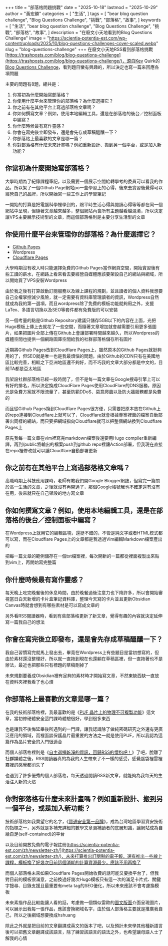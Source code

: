 +++
title = "部落格問題挑戰"
date = "2025-10-18"
lastmod = "2025-10-29"
author = "黃宏勝"
categories = [
  "生活",
]
tags = [
  "bear blog question challenge",
  "Blog Questions Challenge",
  "挑戰",
  "部落格",
  "故事",
]
keywords = [
  "生活",
  "bear blog question challenge",
  "Blog Questions Challenge",
  "挑戰",
  "部落格",
  "故事",
]
description = "在廢文小天地看到的Blog Questions Challenge"
image = "https://scientia-potentia-est.com/wp-content/uploads/2025/10/blog-questions-challenges-cover-scaled.webp"
slug = "blog-questions-challenge"
+++
在廢文小天地RSS看到部落格挑戰[https://trashposts.com/blog/blog-questions-challenge](https://trashposts.com/blog/blog-questions-challenge/)，源自Kev Quirk的[Blog Questions Challenge](https://kevquirk.com/blog/blog-questions-challenge/)，看到題目蠻有興趣的，所以決定也寫一篇來回應各項問題

主要的問題有8題，總共是：
1. 你當初為什麼開始寫部落格？
2. 你使用什麼平台來管理你的部落格？為什麼選擇它？
3. 你之前有在其他平台上寫過部落格文章嗎？
4. 你如何撰寫文章？例如，使用本地編輯工具，還是在部落格的後台／控制面板中編寫？
5. 你什麼時候最有寫作靈感？
6. 你會在寫完後立即發布，還是會先存成草稿醞釀一下？
7. 你部落格上最喜歡的文章是哪一篇？
8. 你對部落格有什麼未來計畫嗎？例如重新設計、搬到另一個平台，或是加入新功能？

## 你當初為什麼開始寫部落格？
大學時期為了紀錄課程筆記，以及需要一個展示空間給轉學考的委員可以看我的作品，所以架了一個Github Page網站po一些學習上的心得，後來去實習後覺得可以經營自己的品牌，所以開始寫一些工作上的學習筆記

一開始的打算是把電腦科學裡學到的，跟平時生活心得與閱讀心得等等都在同一個網站中呈現，但隨著文章越來越多，整個網站內含所有主題越看越混淆，所以決定讓VPS主要展示技術型的文章，而這個部落格則是主要分享生活型的文章

## 你使用什麼平台來管理你的部落格？為什麼選擇它？
- [Github Pages](https://docs.github.com/en/pages)
- Wordpress
- [Cloudflare Pages](https://pages.cloudflare.com/)

大學時期沒有收入時只能選擇免費的Github Pages當作網頁空間，開始實習後有些工讀的薪水，在網路上看來看去要經營自媒體應該要架設自己的網站與網域，所以開始買了VPS安裝Wordpress

由於我之後有打算啟動訂閱服務以及線上課程的規劃，並且讀者的個人資料我想要自己全權掌控減少風險，就一定需要有資料庫管理讀者的資訊，Wordpress自然就成為我的第一選項，而且wordpress除了免費的模板功能就夠用之外，支援LaTex、多語言切換以及SEO等套件都有免費版的可以安裝

另一個考量的點是Github Repository建議只儲存5GB以下的內容在上面，光把Hugo模板上傳上去就花了一些空間，而隨著文章增加就會越需要引用更多張圖片，如果把圖片全部上傳在Github上會讓部署時間越來越久，所以Wordpress的媒體空間也提供一個網路圖庫空間給我的社群部落格儲存所有圖片

近期將Github Pages改到Cloudflare Pages上，雖然原本的Github Pages就挺夠用的了，但SEO就是唯一也是我最煩惱的問題，由於Github的CDN只有在美國地區比較完善，相較之下亞洲地區還不夠好，而不巧我的文章大部分都是中文的，目前TA都是亞太地區

我架設社群部落格已經一段時間了，但不是每一篇文章在Google搜尋引擎上可以有好的排名，所以決定換成CloudFlare Pages使用CloudFlare的DNS服務，原因光是免費方案就不限流量了，甚至防範DDoS、惡意爬蟲以及防火牆服務都是免費的

而且從Github Pages換到Cloudflare Pages很方便，只需要把原本放在Github上的repo連接到Cloudflare上就可以了，Cloudflare就會根據專案裡面的檔案自動部署出同樣的網站，而只要把網域指向Cloudflare就可以把整個網站換到Cloudflare Pages上

原先我每一篇文章在vim裡寫完markdown檔案後還要用Hugo compiler重新編譯，再到/public將輸出的檔案push到github repo裡讓Action部署，但我現在直接在repo裡修改就可以讓Cloudflare自動部署更新

## 你之前有在其他平台上寫過部落格文章嗎？
高職時期上科技應用課時，老師有教我們開Google Blogger網誌，但寫完一篇關於高一生活的文章，之後就沒有再開過了，那個Google帳號我也不確定還有沒有在用，後來就只在自己架設的地方寫文章

## 你如何撰寫文章？例如，使用本地編輯工具，還是在部落格的後台／控制面板中編寫？
在Wordpress上就用它的編輯區塊，還挺不錯的，不管是純文字或者HTML模式都可以寫，而在Cloudflare Pages上的文章都是我透過Vim編輯Markdown檔案產出的

把每一篇文章的範例儲存在一個txt檔案裡，每次開新的一篇都從裡面複製出來貼到vim上，再開始寫完整篇

## 你什麼時候最有寫作靈感？
每天晚上吃完晚餐後的休息時間，由於晚餐過後注意力也下降許多，所以會開始審視當日白天新增的卡片盒筆記資料庫，整理今天寫的卡片並且更新Obsidian Canvas時就會想到有哪些素材是可以寫成文章的

另外看RSS閱讀器時，看到有些部落格更新了新文章，覺得有趣的內容就決定延伸寫一篇我自己的想法

## 你會在寫完後立即發布，還是會先存成草稿醞釀一下？
我自己習慣寫完就馬上發出去，畢竟在Wordpress上有些題目是當初想寫的，但由於素材還沒整理好，所以就一直拖到現在也還躺在草稿區裡，但一直拖著也不是辦法，最近也把那些只有標題的草稿刪掉了

未來規劃要養成Obsidian裡有足夠的素材時才開始寫文章，不然東缺西缺一直放在資料夾裡我看了也心煩

## 你部落格上最喜歡的文章是哪一篇？
在我的技術部落格裡，我最喜歡的是《[PUF 晶片上的物理不可複製功能](https://scientia-potentia-est.com/zh/physical-unclonable-function/)》這文章，當初修硬體安全這門課時體驗很好，學到很多東西

也是讓我不後悔延畢後所遇到的一門課，讓我認識除了做純密碼研究之外還有更廣泛應用的領域，而裡面談保護晶片最重要的方法之一就是使用PUF，所以我認為這篇作為晶片安全的入門很適合

而個人部落格裡則是《[自主選擇乾淨的資訊，回歸RSS的懷抱吧！](https://scientiatw.live/p/you-should-use-rss/)》了吧，脫離了社群媒體之後，RSS閱讀器真的為我的人生帶來了不一樣的感受，感覺腦袋裡雲裡霧裡的感覺都消失了

也遇到了許多優秀的個人部落格，每天透過閱讀RSS新文章，就能夠為我每天的生活注入新的火焰

## 你對部落格有什麼未來計畫嗎？例如重新設計、搬到另一個平台，或是加入新功能？
技術部落格如我冀望它的名字，《[資通安全第一品牌](https://scientia-potentia-est.com/)》，成為台灣地區學習資安技術的指標之一，另外就是多補充詳細的數學文章彌補讀者的底層知識，讓網站成為自給自足(self-contained)的平台

以及目前開放免費的電子報註冊[https://scientia-potentia-est.com/zh/newsletter-zh/](https://scientia-potentia-est.com/zh/newsletter-zh/)，未來打算推出訂閱制的電子報，還有推出一些線上課程，模板換了好幾次目前這個消耗的計算資源最少，應該不用再換了

而個人部落格未來如果Cloudflare Pages開始收費的話可能又要換平台了，但我對目前的模板很滿意，之前換過好幾次Hugo模板只有這一次的滿足卡片式、關鍵字搜尋、目錄支援且最重要有meta tag的SEO優化，所以未來應該不會考慮換模板

未來素描作品比較能讓人看的話，考慮做一個類似雷歐的[圖文版面](https://revolc.blog/gallery/)介面呈現圖片，可以展示出我每一張作品，應該會換網域名字，由於個人部落格主要就是推廣我自己，所以之後網域想要換成hshuang

除此之外就是把目前的文章翻譯成英文的版本了吧，以及預計未來學其他種新語言後可以把舊文章翻譯成該語言，除了練習該語言的語法之外，也希望讓母語人士了解我的心情
